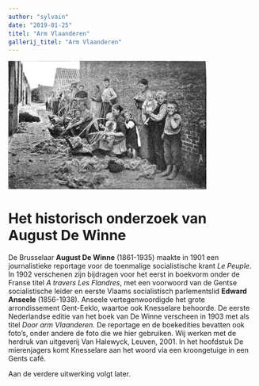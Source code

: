 ```yaml
---
author: "sylvain"
date: "2019-01-25"
titel: "Arm Vlaanderen"
gallerij_titel: "Arm Vlaanderen"
---
```


![avl](avl.jpg)

# Het historisch onderzoek van August De Winne 

De Brusselaar **August De Winne** (1861-1935) maakte in 1901 een journalistieke reportage voor de toenmalige socialistische krant _Le Peuple_. In 1902 verschenen zijn bijdragen voor het eerst in boekvorm onder de Franse titel _A travers Les Flandres_, met een voorwoord van de Gentse socialistische leider en eerste Vlaams socialistisch parlementslid **Edward Anseele** (1856-1938). Anseele vertegenwoordigde het grote arrondissement Gent-Eeklo, waartoe ook Knesselare behoorde. De eerste Nederlandse editie van het boek van De Winne verscheen in 1903 met als titel _Door arm Vlaanderen_. De reportage en de boekedities bevatten ook foto’s, onder andere de foto die we hier gebruiken. Wij werken met de herdruk van uitgeverij Van Halewyck, Leuven, 2001. In het hoofdstuk De mierenjagers komt Knesselare aan het woord via een kroongetuige in een Gents café. 


Aan de verdere uitwerking volgt later.




 

